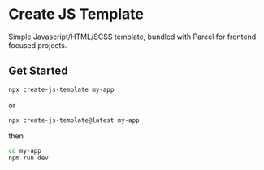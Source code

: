 # Create JS Template

Simple Javascript/HTML/SCSS template, bundled with Parcel for frontend focused projects.

## Get Started

```sh
npx create-js-template my-app
```
or
```sh
npx create-js-template@latest my-app
```
then
```sh
cd my-app
npm run dev
```
